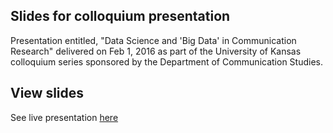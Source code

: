 ## Slides for colloquium presentation
Presentation entitled, "Data Science and 'Big Data' in Communication Research" delivered on Feb 1, 2016 as part of the University of Kansas colloquium series sponsored by the Department of Communication Studies.

## View slides
See live presentation [here](https://mkearney.github.com/COLLOQUIUM/slides.html)
